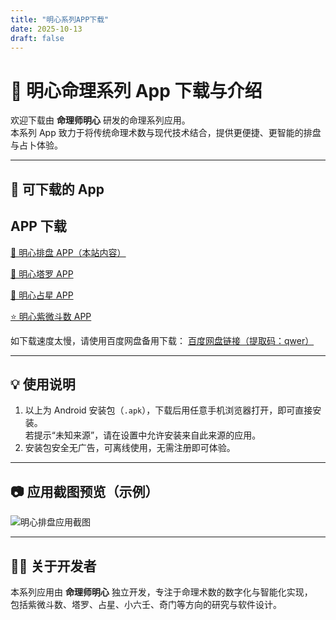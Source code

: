 ```yaml
---
title: "明心系列APP下载"
date: 2025-10-13
draft: false
---
```


# 🌟 明心命理系列 App 下载与介绍

欢迎下载由 **命理师明心** 研发的命理系列应用。  
本系列 App 致力于将传统命理术数与现代技术结合，提供更便捷、更智能的排盘与占卜体验。

---

## 📱 可下载的 App

<div class="app-section">

  <h2>APP 下载</h2>
  <div class="links-container">

  <!-- 明心排盘APP 链接 -->
  <a href="https://www.yunxi.abrdns.com/app/明心排盘.apk"
     class="link-item"
     target="_blank"
     rel="noopener noreferrer">
     📲 明心排盘 APP（本站内容）
  </a>

  <!-- 明心塔罗APP 链接 -->
  <a href="https://www.yunxi.abrdns.com/app/明心塔罗.apk"
     class="link-item"
     target="_blank"
     rel="noopener noreferrer">
     🔮 明心塔罗 APP
  </a>

  <!-- 明心占星APP 链接 -->
  <a href="https://www.yunxi.abrdns.com/app/明心占星.apk"
     class="link-item"
     target="_blank"
     rel="noopener noreferrer">
     🌠 明心占星 APP
  </a>

  <!-- 明心紫微斗数APP 链接 -->
  <a href="https://www.yunxi.abrdns.com/app/明心紫微斗数.apk"
     class="link-item"
     target="_blank"
     rel="noopener noreferrer">
     ⭐ 明心紫微斗数 APP
  </a>
  </div>

  <p class="backup-link">
    如下载速度太慢，请使用百度网盘备用下载：
    <a href="https://pan.baidu.com/s/1qB4SWwICGz-pewb0MRDv1Q?pwd=qwer"
       target="_blank"
       rel="noopener noreferrer">
       百度网盘链接（提取码：qwer）
    </a>
  </p>

</div>

---

## 💡 使用说明

1. 以上为 Android 安装包（`.apk`），下载后用任意手机浏览器打开，即可直接安装。  
   若提示“未知来源”，请在设置中允许安装来自此来源的应用。   
3. 安装包安全无广告，可离线使用，无需注册即可体验。

---

## 📷 应用截图预览（示例）

![明心排盘应用截图](/images/app-preview.png)

---

## 🧑‍💻 关于开发者

本系列应用由 **命理师明心** 独立开发，专注于命理术数的数字化与智能化实现，  
包括紫微斗数、塔罗、占星、小六壬、奇门等方向的研究与软件设计。



